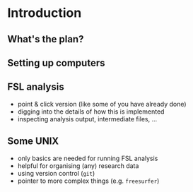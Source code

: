 # Introduction

## What's the plan?

## Setting up computers

## FSL analysis

- point & click version (like some of you have already done)
- digging into the details of how this is implemented
- inspecting analysis output, intermediate files, ...

## Some UNIX

- only basics are needed for running FSL analysis
- helpful for organising (any) research data
- using version control (``git``)
- pointer to more complex things (e.g. ``freesurfer``)
